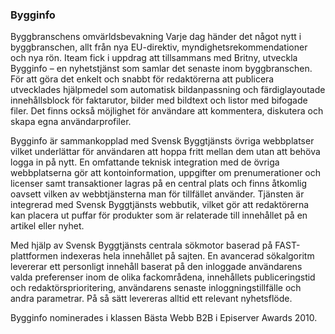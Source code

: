 ### Bygginfo

Byggbranschens omvärldsbevakning
Varje dag händer det något nytt i byggbranschen, allt från nya EU-direktiv, myndighetsrekommendationer och nya rön. Iteam fick i uppdrag att tillsammans med Britny, utveckla Bygginfo – en nyhetstjänst som samlar det senaste inom byggbranschen. För att göra det enkelt och snabbt för redaktörerna att publicera utvecklades hjälpmedel som automatisk bildanpassning och färdiglayoutade innehållsblock för faktarutor, bilder med bildtext och listor med bifogade filer. Det finns också möjlighet för användare att kommentera, diskutera och skapa egna användarprofiler.

Bygginfo är sammankopplad med Svensk Byggtjänsts övriga webbplatser vilket underlättar för användaren att hoppa fritt mellan dem utan att behöva logga in på nytt. En omfattande teknisk integration med de övriga webbplatserna gör att kontoinformation, uppgifter om prenumerationer och licenser samt transaktioner lagras på en central plats och finns åtkomlig oavsett vilken av webbtjänsterna man för tillfället använder. Tjänsten är integrerad med Svensk Byggtjänsts webbutik, vilket gör att redaktörerna kan placera ut puffar för produkter som är relaterade till innehållet på en artikel eller nyhet.

Med hjälp av Svensk Byggtjänsts centrala sökmotor baserad på FAST-plattformen indexeras hela innehållet på sajten. En avancerad sökalgoritm levererar ett personligt innehåll baserat på den inloggade användarens valda preferenser inom de olika fackområdena, innehållets publiceringstid och redaktörsprioritering, användarens senaste inloggningstillfälle och andra parametrar. På så sätt levereras alltid ett relevant nyhetsflöde.

Bygginfo nominerades i klassen Bästa Webb B2B i Episerver Awards 2010.